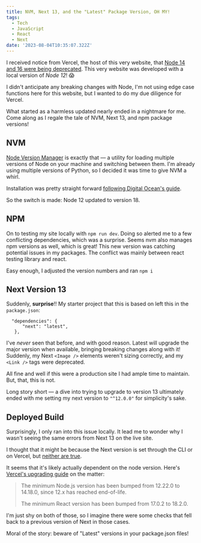 ```yaml
---
title: NVM, Next 13, and the "Latest" Package Version, OH MY!
tags:
  - Tech
  - JavaScript
  - React
  - Next
date: '2023-08-04T10:35:07.322Z'
---
```


I received notice from Vercel, the host of this very website, that [Node 14 and 16 were being deprecated](https://vercel.com/changelog/node-js-14-and-16-are-being-deprecated). This very website was developed with a local version of *Node 12*! 😱 

I didn't anticipate any breaking changes with Node, I'm not using edge case functions here for this website, but I wanted to do my due diligence for Vercel.

What started as a harmless updated nearly ended in a nightmare for me. Come along as I regale the tale of NVM, Next 13, and npm package versions!

## NVM

[Node Version Manager](https://github.com/nvm-sh/nvm) is exactly that — a utility for loading multiple versions of Node on your machine and switching between them. I'm already using multiple versions of Python, so I decided it was time to give NVM a whirl.

Installation was pretty straight forward [following Digital Ocean's guide](https://www.digitalocean.com/community/tutorials/nodejs-node-version-manager). 

So the switch is made: Node 12 updated to version 18.

## NPM

On to testing my site locally with `npm run dev`. Doing so alerted me to a few conflicting dependencies, which was a surprise. Seems nvm also manages npm versions as well, which is great! This new version was catching potential issues in my packages. The conflict was mainly between react testing library and react.

Easy enough, I adjusted the version numbers and ran `npm i`

## Next Version 13

Suddenly, **surprise**!! My starter project that this is based on left this in the `package.json`:

```
  "dependencies": {
      "next": "latest",
   },
```

I've *never* seen that before, and with good reason. Latest will upgrade the major version when available, bringing breaking changes along with it! Suddenly, my Next `<Image />` elements weren't sizing correctly, and my `<Link />` tags were deprecated.

All fine and well if this were a production site I had ample time to maintain. But, that, this is not.

Long story short — a dive into trying to upgrade to version 13 ultimately ended with me setting my next version to `"^12.0.0"` for simplicity's sake. 

## Deployed Build

Surprisingly, I only ran into this issue locally. It lead me to wonder why I wasn't seeing the same errors from Next 13 on the live site.

I thought that it might be because the Next version is set through the CLI or on Vercel, but [neither are true](https://github.com/vercel/next.js/discussions/35794).

It seems that it's likely actually dependent on the node version. Here's [Vercel's upgrading guide](https://nextjs.org/docs/pages/building-your-application/upgrading/version-13) on the matter:


>The minimum Node.js version has been bumped from 12.22.0 to 14.18.0, since 12.x has reached end-of-life.
>
>The minimum React version has been bumped from 17.0.2 to 18.2.0.

I'm just shy on both of those, so I imagine there were some checks that fell back to a previous version of Next in those cases.

Moral of the story: beware of "Latest" versions in your package.json files! 
